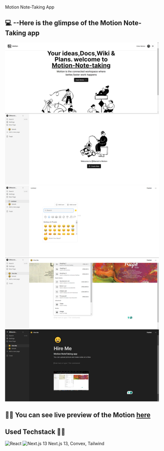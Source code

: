 Motion Note-Taking App

## 💻 --Here is the glimpse of the Motion Note-Taking app

![logo](https://github.com/Manishchauhan7/sampleimg/blob/main/t5.png)
![logo](https://github.com/Manishchauhan7/sampleimg/blob/main/t1.png)
![logo](https://github.com/Manishchauhan7/sampleimg/blob/main/t2.png)
![logo](https://github.com/Manishchauhan7/sampleimg/blob/main/t3.png)
![logo](https://github.com/Manishchauhan7/sampleimg/blob/main/t4.png)

## 🚀🚀 You can see live preview of the Motion [here](https://motion-note-taking-flame.vercel.app/)

## Used Techstack 🔐🔑
![React](https://img.shields.io/badge/React-20232A?style=for-the-badge&logo=react&logoColor=61DAFB)
![Next.js 13](https://img.shields.io/badge/Next.js-20232A?style=for-the-badge&logo=next.js&logoColor=61DAFB)
Next.js 13, Convex, Tailwind

